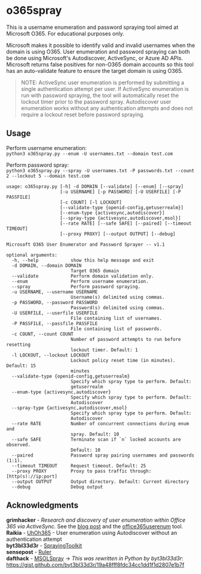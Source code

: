 # o365spray

This is a username enumeration and password spraying tool aimed at Microsoft O365. For educational purposes only.

Microsoft makes it possible to identify valid and invalid usernames when the domain is using O365. User enumeration and password spraying can both be done using Microsoft's Autodiscover, ActiveSync, or Azure AD APIs. Microsoft returns false positives for non-O365 domain accounts so this tool has an auto-validate feature to ensure the target domain is using O365.

> NOTE: ActiveSync user enumeration is performed by submitting a single authentication attempt per user. If ActiveSync enumeration is run with password spraying, the tool will automatically reset the lockout timer prior to the password spray. Autodiscover user enumeration works without any authentication attempts and does not require a lockout reset before password spraying.

## Usage

Perform username enumeration:<br>
`python3 o365spray.py --enum -U usernames.txt --domain test.com`

Perform password spray:<br>
`python3 o365spray.py --spray -U usernames.txt -P passwords.txt --count 2 --lockout 5 --domain test.com`


```
usage: o365spray.py [-h] -d DOMAIN [--validate] [--enum] [--spray]
                    [-u USERNAME] [-p PASSWORD] [-U USERFILE] [-P PASSFILE]
                    [-c COUNT] [-l LOCKOUT]
                    [--validate-type {openid-config,getuserrealm}]
                    [--enum-type {activesync,autodiscover}]
                    [--spray-type {activesync,autodiscover,msol}]
                    [--rate RATE] [--safe SAFE] [--paired] [--timeout TIMEOUT]
                    [--proxy PROXY] [--output OUTPUT] [--debug]

Microsoft O365 User Enumerator and Password Sprayer -- v1.1

optional arguments:
  -h, --help            show this help message and exit
  -d DOMAIN, --domain DOMAIN
                        Target O365 domain
  --validate            Perform domain validation only.
  --enum                Perform username enumeration.
  --spray               Perform password spraying.
  -u USERNAME, --username USERNAME
                        Username(s) delimited using commas.
  -p PASSWORD, --password PASSWORD
                        Password(s) delimited using commas.
  -U USERFILE, --userfile USERFILE
                        File containing list of usernames.
  -P PASSFILE, --passfile PASSFILE
                        File containing list of passwords.
  -c COUNT, --count COUNT
                        Number of password attempts to run before resetting
                        lockout timer. Default: 1
  -l LOCKOUT, --lockout LOCKOUT
                        Lockout policy reset time (in minutes). Default: 15
                        minutes
  --validate-type {openid-config,getuserrealm}
                        Specify which spray type to perform. Default:
                        getuserrealm
  --enum-type {activesync,autodiscover}
                        Specify which spray type to perform. Default:
                        Autodiscover
  --spray-type {activesync,autodiscover,msol}
                        Specify which spray type to perform. Default:
                        Autodiscover
  --rate RATE           Number of concurrent connections during enum and
                        spray. Default: 10
  --safe SAFE           Terminate scan if `n` locked accounts are observed.
                        Default: 10
  --paired              Password spray pairing usernames and passwords (1:1).
  --timeout TIMEOUT     Request timeout. Default: 25
  --proxy PROXY         Proxy to pass traffic through: [http(s)://ip:port]
  --output OUTPUT       Output directory. Default: Current directory
  --debug               Debug output
```

## Acknowledgments

**grimhacker** - *Research and discovery of user enumeration within Office 365 via ActiveSync.* See the [blog post](https://grimhacker.com/2017/07/24/office365-activesync-username-enumeration/) and the [office365userenum](https://bitbucket.org/grimhacker/office365userenum/src/master/) tool.<br>
**Raikia** - [UhOh365](https://github.com/Raikia/UhOh365) - User enumeration using Autodiscover without an authentication attempt<br>
**byt3bl33d3r** - [SprayingToolkit](https://github.com/byt3bl33d3r/SprayingToolkit/)<br>
**sensepost** - [Ruler](https://github.com/sensepost/ruler/)<br>
**dafthack** - [MSOLSpray](https://github.com/dafthack/MSOLSpray) -> *This was rewritten in Python by byt3bl33d3r*: https://gist.github.com/byt3bl33d3r/19a48fff8fdc34cc1dd1f1d2807e1b7f
